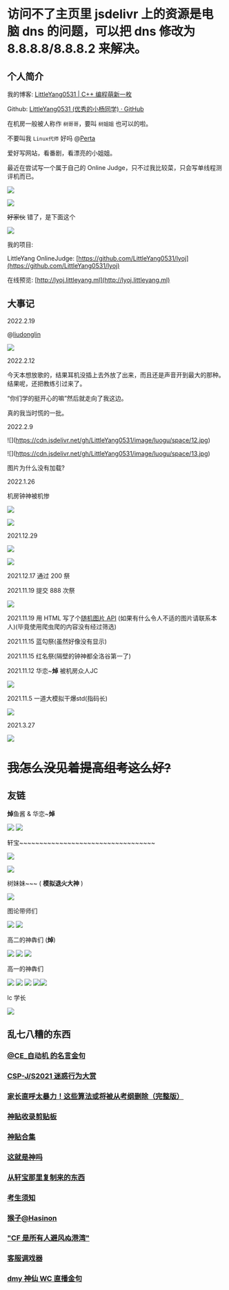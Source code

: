 # 访问不了主页里 jsdelivr 上的资源是电脑 dns 的问题，可以把 dns 修改为 8.8.8.8/8.8.8.2 来解决。

## 个人简介

我的博客: [LittleYang0531 | C++ 编程萌新一枚](https://blog.littleyang.ml)

Github: [LittleYang0531 (优秀的小杨同学) · GitHub](https://github.com/LittleYang0531)

在机房一般被人称作 `树哥哥`，要叫 `树姐姐` 也可以的啦。

不要叫我 `Linux代师` 好吗 @[Perta](https://www.luogu.com.cn/user/485780)

爱好写网站，看番剧，看漂亮的小姐姐。

最近在尝试写一个属于自己的 Online Judge，只不过我比较菜，只会写单线程测评机而已。

![](https://luogu-card.vercel.app/about?id=185758&dark_mode=true)

![](https://luogu.wao3.cn/api/guzhi?id=185758&scores=100,37,14,48,50&dark_mode=true)

~~好家伙~~ 错了，是下面这个

![](https://cdn.jsdelivr.net/gh/LittleYang0531/image/luogu/space/5.jpg)

我的项目:

LittleYang OnlineJudge: [https://github.com/LittleYang0531/lyoj](https://github.com/LittleYang0531/lyoj)

在线预览: [http://lyoj.littleyang.ml](http://lyoj.littleyang.ml)

## 大事记

2022.2.19

@[liudonglin](https://www.luogu.com.cn/user/407214)

![](https://cdn.jsdelivr.net/gh/LittleYang0531/image/luogu/space/14.jpg)

2022.2.12

今天本想放歌的，结果耳机没插上去外放了出来，而且还是声音开到最大的那种。结果呢，还把教练引过来了。

“你们学的挺开心的嘛”然后就走向了我这边。

真的我当时慌的一批。

2022.2.9

!\[](https://cdn.jsdelivr.net/gh/LittleYang0531/image/luogu/space/12.jpg)

!\[](https://cdn.jsdelivr.net/gh/LittleYang0531/image/luogu/space/13.jpg)

图片为什么没有加载?

2022.1.26

机房钟神被机惨

![](https://cdn.jsdelivr.net/gh/LittleYang0531/image/luogu/space/10.jpg)

![](https://cdn.jsdelivr.net/gh/LittleYang0531/image/luogu/space/11.jpg)

2021.12.29 

![](https://github-readme-stats.vercel.app/api?username=LittleYang0531&show_icons=true&theme=compact)

![](https://github-readme-stats.vercel.app/api/top-langs/?username=LittleYang0531&layout=compact)

2021.12.17 通过 200 祭

2021.11.19 提交 888 次祭 

![](https://cdn.jsdelivr.net/gh/LittleYang0531/image/luogu/space/9.jpg)

2021.11.19 用 HTML 写了个[随机图片 API](https://tools.littleyang.ml/randpic.html) (如果有什么令人不适的图片请联系本人)(毕竟使用爬虫爬的内容没有经过筛选)

2021.11.15 蓝勾祭(虽然好像没有显示)

2021.11.15 红名祭(隔壁的钟神都全洛谷第一了)

2021.11.12 华恋~**焯** 被机房众人JC

![](https://cdn.jsdelivr.net/gh/LittleYang0531/image/luogu/space/3.jpg)

2021.11.5 一道大模拟干爆std(指码长)

![](https://cdn.jsdelivr.net/gh/LittleYang0531/image/luogu/space/2.jpg)

2021.3.27

![](https://cdn.jsdelivr.net/gh/LittleYang0531/image/luogu/space/8.jpg)

# ~~我怎么没见着提高组考这么好?~~

## 友链

**焯**鱼酱 & 华恋~**焯**

[![](https://cdn.luogu.com.cn/upload/usericon/173685.png)](https://www.luogu.com.cn/user/173685)
[![](https://cdn.luogu.com.cn/upload/usericon/173510.png)](https://www.luogu.com.cn/user/173510)

轩宝~~~~~~~~~~~~~~~~~~~~~~~~~~~~~~~~~~

[![](https://cdn.luogu.com.cn/upload/usericon/166814.png)](https://www.luogu.com.cn/user/166814)

![](https://cdn.jsdelivr.net/gh/LittleYang0531/image/luogu/space/4.jpg)

树妹妹~~~ ( **模拟退火大神** )

[![](https://cdn.luogu.com.cn/upload/usericon/485780.png)](https://www.luogu.com.cn/user/485780)

图论带师们 

[![](https://cdn.luogu.com.cn/upload/usericon/367316.png)](https://www.luogu.com.cn/user/367316)
[![](https://cdn.luogu.com.cn/upload/usericon/403844.png)](https://www.luogu.com.cn/user/403844)

高二的神犇们 (**焯**)

[![](https://cdn.luogu.com.cn/upload/usericon/262885.png)](https://www.luogu.com.cn/user/262885)
[![](https://cdn.luogu.com.cn/upload/usericon/262613.png)](https://www.luogu.com.cn/user/262613)
[![](https://cdn.luogu.com.cn/upload/usericon/544987.png)](https://www.luogu.com.cn/user/544987)

高一的神犇们

[![](https://cdn.luogu.com.cn/upload/usericon/367316.png)](https://www.luogu.com.cn/user/367316)
[![](https://cdn.luogu.com.cn/upload/usericon/230141.png)](https://www.luogu.com.cn/user/230141)
[![](https://cdn.luogu.com.cn/upload/usericon/349448.png)](https://www.luogu.com.cn/user/349448)
[![](https://cdn.luogu.com.cn/upload/usericon/172069.png)](https://www.luogu.com.cn/user/172069)[![](https://cdn.luogu.com.cn/upload/usericon/208967.png)](https://www.luogu.com.cn/user/208967)

lc 学长

[![](https://cdn.luogu.com.cn/upload/usericon/13127.png)](https://www.luogu.com.cn/user/13127)

## 乱七八糟的东西

### [@CE_自动机 的名言金句](https://www.luogu.com.cn/paste/02b62coe)

### [CSP-J/S2021 迷惑行为大赏](https://www.luogu.com.cn/paste/7jqj2ud8)

### [家长直呼太暴力！这些算法或将被从考纲删除（完整版）](https://www.luogu.com.cn/paste/8hl67294)

### [神贴收录剪贴板](https://www.luogu.com.cn/paste/eys1jzi2)

### [神贴合集](https://arachnidaqueen.blog.luogu.org/nei-suo-nian-di-shen-tie-shou-lu)

### [这就是神吗](https://www.luogu.com.cn/paste/28hxgrqr)

### [从轩宝那里复制来的东西](https://www.luogu.com.cn/paste/sec4to3p)

### [考生须知](https://www.luogu.com.cn/paste/ab6ia5di)

### [猴子@Hasinon](https://www.luogu.com.cn/paste/3ec8hu8w)

### ["CF 是所有人避风ぬ港湾"](https://www.luogu.com.cn/paste/zuoi7kpt)

### [客服调戏器](https://www.luogu.com.cn/paste/e99ihlny)

### [dmy 神仙 WC 直播金句](https://www.luogu.com.cn/paste/2wavey8q)
